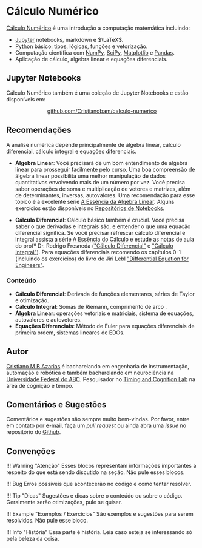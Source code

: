 # Cálculo Numérico


<div class="p5-container" id="cont1"></div>
<script src="/javascripts/lorenz.js"></script>

[Cálculo Numérico][1] é uma introdução a computação matemática incluindo:

  - [Jupyter][2] notebooks, markdown e $\LaTeX$.
  - [Python][3] básico: tipos, lógicas, funções e vetorização.
  - Computação científica com [NumPy][4], [SciPy][5], [Matplotlib][6] e [Pandas][7].
  - Aplicação de cálculo, algebra linear e equações diferenciais.

  [1]: http://cristianobam.github.io/calculo-numerico
  [2]: https://jupyter.org
  [3]: https://https://www.python.org
  [4]: https://numpy.org
  [5]: https://scipy.org
  [6]: https://matplotlib.org
  [7]: https://pandas.pydata.org

## Jupyter Notebooks

Cálculo Numérico também é uma coleção de Jupyter Notebooks e estão disponíveis em:

<div style="text-align:center;"><a href="https://github.com/Cristianobam/calculo-numerico/tree/notebooks">github.com/Cristianobam/calculo-numerico</a></div>

## Recomendações

A análise numérica depende principalmente de álgebra linear, cálculo diferencial, cálculo integral e equações diferenciais.

- **Álgebra Linear**: Você precisará de um bom entendimento de algebra linear para prosseguir facilmente pelo curso. Uma boa compreensão de álgebra linear possibilita uma melhor manipulação de dados quantitativos envolvendo mais de um número por vez. Você precisa saber operações de soma e multiplicação de vetores e matrizes, além de determinantes, inversas, autovalores. Uma recomendação para esse tópico é a excelente série [A Essência da Algebra Linear][8]. Alguns exercícios estão disponíveis no [Repositórios de Notebooks][9].
- **Cálculo Diferencial**: Cálculo básico também é crucial. Você precisa saber o que derivadas e integrais são, e entender o que uma equação diferencial significa. Se você precisar refrescar cálculo diferencial e integral assista a série [A Essência do Cálculo][10] e estude as notas de aula do profº Dr. Rodrigo Fresneda (["Cálculo Diferencial"][12] e ["Cálculo Integral"][13]). Para equações diferenciais recomendo os capítulos 0-1 (incluindo os exercícios) do livro de Jiri Lebl ["Differential Equation for Engineers"][11].

  [8]: https://www.youtube.com/playlist?list=PLZHQObOWTQDPD3MizzM2xVFitgF8hE_ab
  [9]: https://github.com/Cristianobam/calculo-numerico/tree/notebooks
  [10]: https://www.youtube.com/playlist?list=PLZHQObOWTQDMsr9K-rj53DwVRMYO3t5Yr
  [11]: https://www.jirka.org/diffyqs/diffyqs.pdf
  [12]: http://professor.ufabc.edu.br/~rodrigo.fresneda/wp-content/uploads/2019/10/calculo_diferencialv4-1.pdf
  [13]: http://professor.ufabc.edu.br/~rodrigo.fresneda/wp-content/uploads/2015/09/calculo_integral-header.pdf

### Conteúdo

  - **Cálculo Diferencial**: Derivada de funções elementares, séries de Taylor e otimização.
  - **Cálculo Integral**: Somas de Riemann, comprimento de arco .
  - **Álgebra Linear**: operações vetoriais e matriciais, sistema de equações, autovalores e autovetores.
  - **Equações Diferenciais**: Método de Euler para equações diferenciais de primeira ordem, sistemas lineares de EDOs.

## Autor

[Cristiano M B Azarias][14] é bacharelando em engenharia de instrumentação, automação e robótica e também bacharelando em neurociência na [Universidade Federal do ABC][15]. Pesquisador no [Timing and Cognition Lab][16] na área de cognição e tempo.

[14]: http://lattes.cnpq.br/6080214504323512
[15]: http://www.ufabc.edu.br
[16]: http://neuro.ufabc.edu.br/timing/

## Comentários e Sugestões

Comentários e sugestões são sempre muito bem-vindas. Por favor, entre em contato por [e-mail](mailto:cristiano.bilacchi@aluno.ufabc.edu.br), faça um *pull request* ou ainda abra uma *issue* no repositório do [Github][9].

## Convenções

!!! Warning "Atenção"
    Esses blocos representam informações importantes a respeito do que está sendo discutido na seção. Não pule esses blocos.

!!! Bug
    Erros possíveis que acontecerão no código e como tentar resolver.

!!! Tip "Dicas"
    Sugestões e dicas sobre o conteúdo ou sobre o código. Geralmente serão otimizações, pule se quiser.

!!! Example "Exemplos / Exercícios"
    São exemplos e sugestões para serem resolvidos. Não pule esse bloco.

!!! Info "História"
    Essa parte é história. Leia caso esteja se interessando só pela beleza da coisa.

